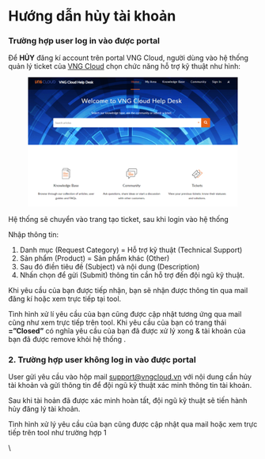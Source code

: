 # Hướng dẫn hủy tài khoản

### &#x20; **Trường hợp user log in vào được portal** <a href="#huongdanhuytaikhoan-1.truonghopuserloginvaoduocportal" id="huongdanhuytaikhoan-1.truonghopuserloginvaoduocportal"></a>

Để **HỦY** đăng kí account trên portal VNG Cloud, người dùng vào hệ thống quản lý ticket của [VNG Cloud](https://helpdesk.vngcloud.vn/) chọn chức năng hỗ trợ kỹ thuật như hình:

<figure><img src="../.gitbook/assets/image (525).png" alt="" width="563"><figcaption></figcaption></figure>

Hệ thống sẽ chuyển vào trang tạo ticket, sau khi login vào hệ thống

Nhập thông tin:

1. Danh mục (Request Category) = Hỗ trợ kỹ thuật (Technical Support)
2. Sản phẩm (Product) = Sản phẩm khác (Other)
3. Sau đó điền tiêu đề (Subject) và nội dung (Description)
4. Nhấn chọn để gửi (Submit) thông tin cần hỗ trợ đến đội ngũ kỹ thuật.

Khi yêu cầu của bạn được tiếp nhận, bạn sẽ nhận được thông tin qua mail đăng kí hoặc xem trực tiếp tại tool.

Tình hình xử lí yêu cầu của bạn cũng được cập nhật tương ứng qua mail cũng như xem trực tiếp trên tool. Khi yêu cầu của bạn có trang thái **=”Closed”** có nghĩa yêu cầu của bạn đã được xử lý xong & tài khoản của bạn đã được remove khỏi hệ thống .

### **2.      Trường hợp user không log in vào được portal** <a href="#huongdanhuytaikhoan-2.truonghopuserkhongloginvaoduocportal" id="huongdanhuytaikhoan-2.truonghopuserkhongloginvaoduocportal"></a>

User gửi yêu cầu vào hộp mail [support@vngcloud.vn](mailto:support@vngcloud.vn) với nội dung cần hủy tài khoản và gửi thông tin để đội ngũ kỹ thuật xác minh thông tin tài khoản.

Sau khi tài hoản đã được xác minh hoàn tất, đội ngũ kỹ thuật sẽ tiến hành hủy đăng lý tài khoản.

Tình hình xử lý yêu cầu của bạn cũng được cập nhật qua mail hoặc xem trực tiếp trên tool như trường hợp 1

\
